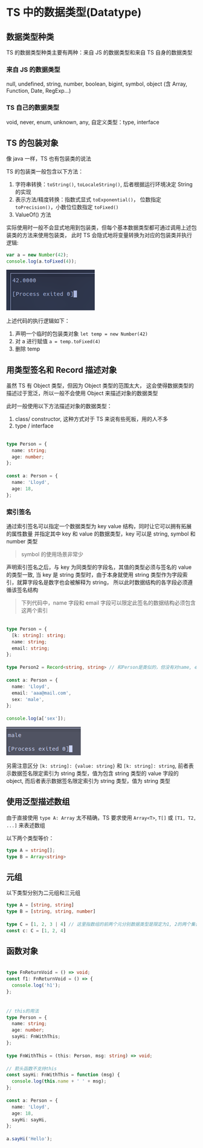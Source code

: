 # TS 中的数据类型(Datatype)

## 数据类型种类

TS 的数据类型种类主要有两种：来自 JS 的数据类型和来自 TS 自身的数据类型

### 来自 JS 的数据类型

null, undefined, string, number, boolean, bigint, symbol,
object (含 Array, Function, Date, RegExp...)

### TS 自己的数据类型

void, never, enum, unknown, any,
自定义类型：type, interface

## TS 的包装对象

像 java 一样，TS 也有包装类的说法

TS 的包装类一般包含以下方法：

1. 字符串转换：`toString()`, `toLocaleString()`, 后者根据运行环境决定 String 的实现
2. 表示方法/精度转换：指数式显式 `toExponential()`，
位数指定 `toPrecision()`，小数位位数指定 `toFixed()`
3. ValueOf() 方法

实际使用时一般不会显式地用到包装类，但每个基本数据类型都可通过调用上述包装类的方法来使用包装类，
此时 TS 会隐式地将变量转换为对应的包装类并执行逻辑:

```typescript
var a = new Number(42);
console.log(a.toFixed(4));
```

![image_2023-02-26-20-43-10](img/image_2023-02-26-20-43-10.png)

上述代码的执行逻辑如下：

1. 声明一个临时的包装类对象 `let temp = new Number(42)`
2. 对 a 进行赋值 `a = temp.toFixed(4)`
3. 删除 temp

## 用类型签名和 Record 描述对象

虽然 TS 有 Object 类型，但因为 Object 类型的范围太大，
这会使得数据类型的描述过于宽泛，所以一般不会使用 Object 来描述对象的数据类型

此时一般使用以下方法描述对象的数据类型：

1. class/ constructor, 这种方式对于 TS 来说有些死板，用的人不多
2. type / interface

```typescript

type Person = {
  name: string;
  age: number;
};

const a: Person = {
  name: 'Lloyd',
  age: 18,
};
```

### 索引签名

通过索引签名可以指定一个数据类型为 key value 结构，同时让它可以拥有拓展的属性数量
并指定其中 key 和 value 的数据类型，key 可以是 string, symbol 和 number 类型

> symbol 的使用场景非常少

声明索引签名之后，与 key 为同类型的字段名，其值的类型必须与签名的 value 的类型一致,
当 key 是 string 类型时，由于本身就使用 string 类型作为字段索引，就算字段名是数字也会被解释为 string，
所以此时数据结构的各字段必须遵循该签名结构

> 下列代码中，name 字段和 email 字段可以限定此签名的数据结构必须包含这两个索引

```typescript

type Person = {
  [k: string]: string;
  name: string;
  email: string;
};

type Person2 = Record<string, string> // 和Person是类似的，但没有对name, email的存在性约束

const a: Person = {
  name: 'Lloyd',
  email: 'aaa@mail.com',
  sex: 'male',
};

console.log(a['sex']);
```

![image_2023-02-26-21-17-56](img/image_2023-02-26-21-17-56.png)

另需注意区分 `[k: string]: {value: string}` 和 `[k: string]: string`,
前者表示数据签名限定索引为 string 类型，值为包含 string 类型的 value 字段的 object,
而后者表示数据签名限定索引为 string 类型，值为 string 类型

## 使用泛型描述数组

由于直接使用 `type A: Array` 太不精确，TS 要求使用 `Array<T>`, `T[]`
或 `[T1, T2, ...]` 来表述数组

以下两个类型等价：

```typescript
type A = string[];
type B = Array<string>
```

## 元组

以下类型分别为二元组和三元组

```typescript
type A = [string, string]
type B = [string, string, number]

type C = [1, 2, 3 | 4] // 这里指数组的前两个元分别数据类型是限定为1, 2的两个集合，第三个元是包含3, 4的集合
const c: C = [1, 2, 4]
```

## 函数对象

```typescript

type FnReturnVoid = () => void;
const f1: FnReturnVoid = () => {
  console.log('h1');
};


// this的用法
type Person = {
  name: string;
  age: number;
  sayHi: FnWithThis;
};

type FnWithThis = (this: Person, msg: string) => void;

// 箭头函数不支持this
const sayHi: FnWithThis = function (msg) {
  console.log(this.name + ' ' + msg);
};

const a: Person = {
  name: 'Lloyd',
  age: 18,
  sayHi: sayHi,
};

a.sayHi('Hello');
```

